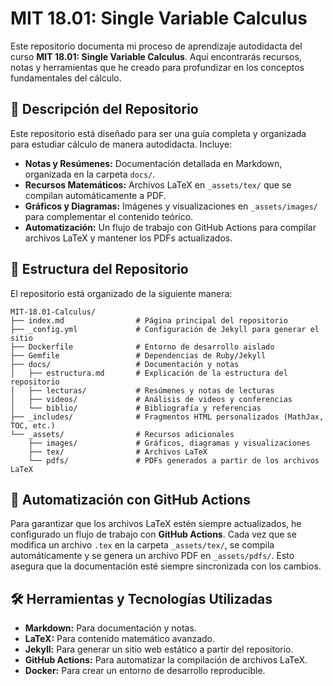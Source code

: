 # MIT 18.01: Single Variable Calculus

Este repositorio documenta mi proceso de aprendizaje autodidacta del curso **MIT 18.01: Single Variable Calculus**. Aquí encontrarás recursos, notas y herramientas que he creado para profundizar en los conceptos fundamentales del cálculo.

## 🚀 Descripción del Repositorio

Este repositorio está diseñado para ser una guía completa y organizada para estudiar cálculo de manera autodidacta. Incluye:

- **Notas y Resúmenes:** Documentación detallada en Markdown, organizada en la carpeta `docs/`.
- **Recursos Matemáticos:** Archivos LaTeX en `_assets/tex/` que se compilan automáticamente a PDF.
- **Gráficos y Diagramas:** Imágenes y visualizaciones en `_assets/images/` para complementar el contenido teórico.
- **Automatización:** Un flujo de trabajo con GitHub Actions para compilar archivos LaTeX y mantener los PDFs actualizados.

## 📂 Estructura del Repositorio

El repositorio está organizado de la siguiente manera:

```
MIT-18.01-Calculus/
├── index.md                # Página principal del repositorio
├── _config.yml             # Configuración de Jekyll para generar el sitio
├── Dockerfile              # Entorno de desarrollo aislado
├── Gemfile                 # Dependencias de Ruby/Jekyll
├── docs/                   # Documentación y notas
│   ├── estructura.md       # Explicación de la estructura del repositorio
│   ├── lecturas/           # Resúmenes y notas de lecturas
│   ├── videos/             # Análisis de videos y conferencias
│   └── biblio/             # Bibliografía y referencias
├── _includes/              # Fragmentos HTML personalizados (MathJax, TOC, etc.)
└── _assets/                # Recursos adicionales
    ├── images/             # Gráficos, diagramas y visualizaciones
    ├── tex/                # Archivos LaTeX
    └── pdfs/               # PDFs generados a partir de los archivos LaTeX
```

## 🤖 Automatización con GitHub Actions

Para garantizar que los archivos LaTeX estén siempre actualizados, he configurado un flujo de trabajo con **GitHub Actions**. Cada vez que se modifica un archivo `.tex` en la carpeta `_assets/tex/`, se compila automáticamente y se genera un archivo PDF en `_assets/pdfs/`. Esto asegura que la documentación esté siempre sincronizada con los cambios.

## 🛠️ Herramientas y Tecnologías Utilizadas

- **Markdown:** Para documentación y notas.
- **LaTeX:** Para contenido matemático avanzado.
- **Jekyll:** Para generar un sitio web estático a partir del repositorio.
- **GitHub Actions:** Para automatizar la compilación de archivos LaTeX.
- **Docker:** Para crear un entorno de desarrollo reproducible.
